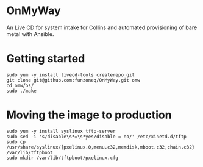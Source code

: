 OnMyWay
=======

An Live CD for system intake for Collins and automated provisioning of bare metal with Ansible.

# Getting started
    sudo yum -y install livecd-tools createrepo git
    git clone git@github.com:funzoneq/OnMyWay.git omw
    cd omw/os/
    sudo ./make

# Moving the image to production
    sudo yum -y install syslinux tftp-server
    sudo sed -i 's/disable\s*=\s*yes/disable = no/' /etc/xinetd.d/tftp
    sudo cp /usr/share/syslinux/{pxelinux.0,menu.c32,memdisk,mboot.c32,chain.c32} /var/lib/tftpboot
    sudo mkdir /var/lib/tftpboot/pxelinux.cfg
